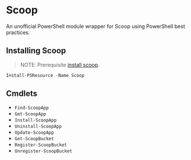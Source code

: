 # Scoop

An unofficial PowerShell module wrapper for Scoop using PowerShell best
practices.

## Installing Scoop

> NOTE: Prerequisite [install scoop](https://scoop.sh/).

```powershell
Install-PSResource -Name Scoop
```

## Cmdlets

- `Find-ScoopApp`
- `Get-ScoopApp`
- `Install-ScoopApp`
- `Uninstall-ScoopApp`
- `Update-ScoopApp`
- `Get-ScoopBucket`
- `Register-ScoopBucket`
- `Unregister-ScoopBucket`
